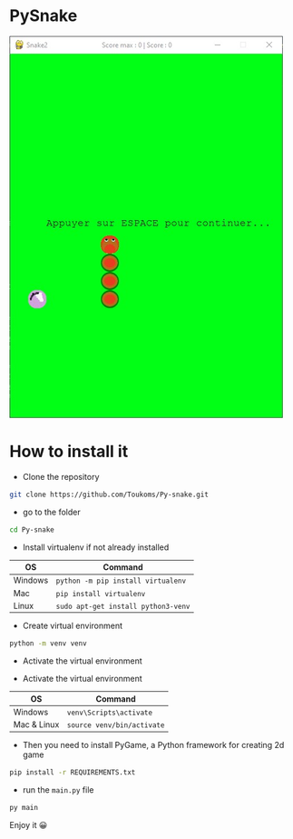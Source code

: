 
# PySnake

![image](src/assets/screenshot_pysnake.jpg)

# How to install it

- Clone the repository

```bash
git clone https://github.com/Toukoms/Py-snake.git
```

- go to the folder

```bash
cd Py-snake
```

- Install virtualenv if not already installed


| OS | Command |
| --- | --- |
| Windows | `python -m pip install virtualenv` |
| Mac | `pip install virtualenv` |
| Linux | `sudo apt-get install python3-venv` |

- Create virtual environment

```bash
python -m venv venv
```

- Activate the virtual environment

- Activate the virtual environment

| OS | Command |
| --- | --- |
| Windows | `venv\Scripts\activate` |
| Mac & Linux | `source venv/bin/activate` |

- Then you need to install PyGame, a Python framework for creating 2d game

```bash
pip install -r REQUIREMENTS.txt
```

- run the `main.py` file

```bash
py main
```

Enjoy it 😀
